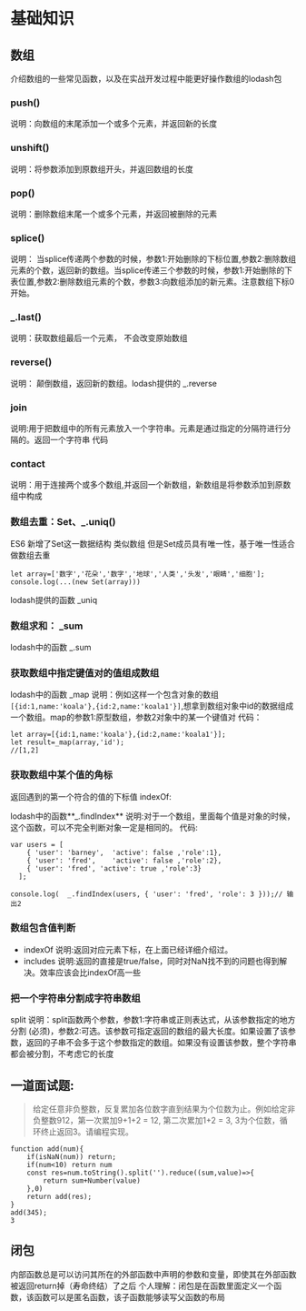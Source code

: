 # 基础知识

## 数组
介绍数组的一些常见函数，以及在实战开发过程中能更好操作数组的lodash包

### push()
说明：向数组的末尾添加一个或多个元素，并返回新的长度

### unshift()
说明：将参数添加到原数组开头，并返回数组的长度

### pop()
说明：删除数组末尾一个或多个元素，并返回被删除的元素

### splice()
说明： 当splice传递两个参数的时候，参数1:开始删除的下标位置,参数2:删除数组元素的个数，返回新的数组。当splice传递三个参数的时候，参数1:开始删除的下表位置,参数2:删除数组元素的个数，参数3:向数组添加的新元素。注意数组下标0开始。

### _.last()
说明：获取数组最后一个元素， 不会改变原始数组

### reverse()
说明： 颠倒数组，返回新的数组。lodash提供的 _.reverse

### join
说明:用于把数组中的所有元素放入一个字符串。元素是通过指定的分隔符进行分隔的。返回一个字符串 代码

### contact
说明：用于连接两个或多个数组,并返回一个新数组，新数组是将参数添加到原数组中构成

### 数组去重：Set、_.uniq()
ES6 新增了Set这一数据结构 类似数组 但是Set成员具有唯一性，基于唯一性适合做数组去重
```
let array=['数字','花朵','数字','地球','人类','头发','眼睛','细胞'];
console.log(...(new Set(array)))
```
lodash提供的函数 _uniq

### 数组求和： _sum
lodash中的函数 _.sum

### 获取数组中指定键值对的值组成数组
lodash中的函数 _map
说明：例如这样一个包含对象的数组`[{id:1,name:'koala'},{id:2,name:'koala1'}]`,想拿到数组对象中id的数据组成一个数组。map的参数1:原型数组，参数2对象中的某一个键值对
代码：
```
let array=[{id:1,name:'koala'},{id:2,name:'koala1'}];
let result=_map(array,'id');
//[1,2]
```

### 获取数组中某个值的角标
返回遇到的第一个符合的值的下标值
indexOf: 

lodash中的函数**_.findIndex** 说明:对于一个数组，里面每个值是对象的时候，这个函数，可以不完全判断对象一定是相同的。 代码:
```
var users = [
    { 'user': 'barney',  'active': false ,'role':1},
    { 'user': 'fred',    'active': false ,'role':2},
    { 'user': 'fred', 'active': true ,'role':3}
  ];

console.log(  _.findIndex(users, { 'user': 'fred', 'role': 3 }));// 输出2
```

### 数组包含值判断

* indexOf
说明:返回对应元素下标，在上面已经详细介绍过。
* includes
说明:返回的直接是true/false，同时对NaN找不到的问题也得到解决。效率应该会比indexOf高一些

### 把一个字符串分割成字符串数组
split
说明：split函数两个参数，参数1:字符串或正则表达式，从该参数指定的地方分割 (必须)，参数2:可选。该参数可指定返回的数组的最大长度。如果设置了该参数，返回的子串不会多于这个参数指定的数组。如果没有设置该参数，整个字符串都会被分割，不考虑它的长度

## 一道面试题:
> 给定任意非负整数，反复累加各位数字直到结果为个位数为止。例如给定非负整数912，第一次累加9+1+2 = 12, 第二次累加1+2 = 3, 3为个位数，循 环终止返回3。请编程实现。
```
function add(num){
    if(isNaN(num)) return;
    if(num<10) return num
    const res=num.toString().split('').reduce((sum,value)=>{
        return sum+Number(value)
    },0)
    return add(res);
}
add(345);
3

```

## 闭包
内部函数总是可以访问其所在的外部函数中声明的参数和变量，即使其在外部函数被返回return掉（寿命终结）了之后
个人理解：闭包是在函数里面定义一个函数，该函数可以是匿名函数，该子函数能够读写父函数的布局